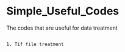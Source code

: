 # Simple_Useful_Codes
The codes that are useful for data treatment

<Code Lists>
1. Tif file treatment
  

